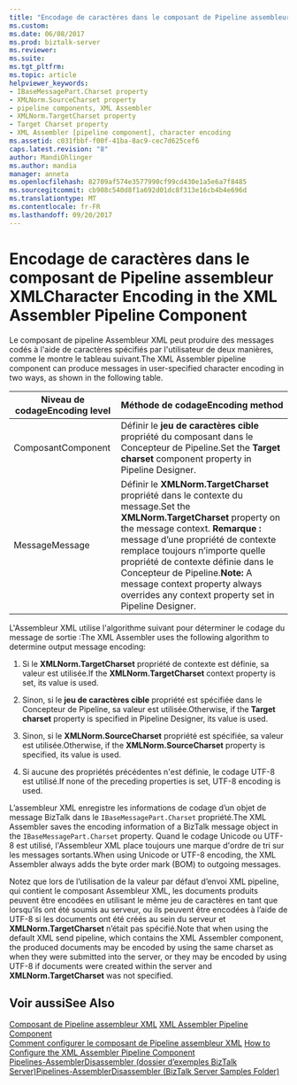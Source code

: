 ```yaml
---
title: "Encodage de caractères dans le composant de Pipeline assembleur XML | Documents Microsoft"
ms.custom: 
ms.date: 06/08/2017
ms.prod: biztalk-server
ms.reviewer: 
ms.suite: 
ms.tgt_pltfrm: 
ms.topic: article
helpviewer_keywords:
- IBaseMessagePart.Charset property
- XMLNorm.SourceCharset property
- pipeline components, XML Assembler
- XMLNorm.TargetCharset property
- Target Charset property
- XML Assembler [pipeline component], character encoding
ms.assetid: c031fbbf-f00f-41ba-8ac9-cec7d625cef6
caps.latest.revision: "8"
author: MandiOhlinger
ms.author: mandia
manager: anneta
ms.openlocfilehash: 82709af574e3577990cf99cd430e1a5e6a7f8485
ms.sourcegitcommit: cb908c540d8f1a692d01dc8f313e16cb4b4e696d
ms.translationtype: MT
ms.contentlocale: fr-FR
ms.lasthandoff: 09/20/2017
---
```

# <a name="character-encoding-in-the-xml-assembler-pipeline-component"></a><span data-ttu-id="2d23b-102">Encodage de caractères dans le composant de Pipeline assembleur XML</span><span class="sxs-lookup"><span data-stu-id="2d23b-102">Character Encoding in the XML Assembler Pipeline Component</span></span>
<span data-ttu-id="2d23b-103">Le composant de pipeline Assembleur XML peut produire des messages codés à l'aide de caractères spécifiés par l'utilisateur de deux manières, comme le montre le tableau suivant.</span><span class="sxs-lookup"><span data-stu-id="2d23b-103">The XML Assembler pipeline component can produce messages in user-specified character encoding in two ways, as shown in the following table.</span></span>  
  
|<span data-ttu-id="2d23b-104">Niveau de codage</span><span class="sxs-lookup"><span data-stu-id="2d23b-104">Encoding level</span></span>|<span data-ttu-id="2d23b-105">Méthode de codage</span><span class="sxs-lookup"><span data-stu-id="2d23b-105">Encoding method</span></span>|  
|--------------------|---------------------|  
|<span data-ttu-id="2d23b-106">Composant</span><span class="sxs-lookup"><span data-stu-id="2d23b-106">Component</span></span>|<span data-ttu-id="2d23b-107">Définir le **jeu de caractères cible** propriété du composant dans le Concepteur de Pipeline.</span><span class="sxs-lookup"><span data-stu-id="2d23b-107">Set the **Target charset** component property in Pipeline Designer.</span></span>|  
|<span data-ttu-id="2d23b-108">Message</span><span class="sxs-lookup"><span data-stu-id="2d23b-108">Message</span></span>|<span data-ttu-id="2d23b-109">Définir le **XMLNorm.TargetCharset** propriété dans le contexte du message.</span><span class="sxs-lookup"><span data-stu-id="2d23b-109">Set the **XMLNorm.TargetCharset** property on the message context.</span></span> <span data-ttu-id="2d23b-110">**Remarque :** message d’une propriété de contexte remplace toujours n’importe quelle propriété de contexte définie dans le Concepteur de Pipeline.</span><span class="sxs-lookup"><span data-stu-id="2d23b-110">**Note:**  A message context property always overrides any context property set in Pipeline Designer.</span></span>|  
  
 <span data-ttu-id="2d23b-111">L'Assembleur XML utilise l'algorithme suivant pour déterminer le codage du message de sortie :</span><span class="sxs-lookup"><span data-stu-id="2d23b-111">The XML Assembler uses the following algorithm to determine output message encoding:</span></span>  
  
1.  <span data-ttu-id="2d23b-112">Si le **XMLNorm.TargetCharset** propriété de contexte est définie, sa valeur est utilisée.</span><span class="sxs-lookup"><span data-stu-id="2d23b-112">If the **XMLNorm.TargetCharset** context property is set, its value is used.</span></span>  
  
2.  <span data-ttu-id="2d23b-113">Sinon, si le **jeu de caractères cible** propriété est spécifiée dans le Concepteur de Pipeline, sa valeur est utilisée.</span><span class="sxs-lookup"><span data-stu-id="2d23b-113">Otherwise, if the **Target charset** property is specified in Pipeline Designer, its value is used.</span></span>  
  
3.  <span data-ttu-id="2d23b-114">Sinon, si le **XMLNorm.SourceCharset** propriété est spécifiée, sa valeur est utilisée.</span><span class="sxs-lookup"><span data-stu-id="2d23b-114">Otherwise, if the **XMLNorm.SourceCharset** property is specified, its value is used.</span></span>  
  
4.  <span data-ttu-id="2d23b-115">Si aucune des propriétés précédentes n'est définie, le codage UTF-8 est utilisé.</span><span class="sxs-lookup"><span data-stu-id="2d23b-115">If none of the preceding properties is set, UTF-8 encoding is used.</span></span>  
  
 <span data-ttu-id="2d23b-116">L’assembleur XML enregistre les informations de codage d’un objet de message BizTalk dans le `IBaseMessagePart.Charset` propriété.</span><span class="sxs-lookup"><span data-stu-id="2d23b-116">The XML Assembler saves the encoding information of a BizTalk message object in the `IBaseMessagePart.Charset` property.</span></span> <span data-ttu-id="2d23b-117">Quand le codage Unicode ou UTF-8 est utilisé, l'Assembleur XML place toujours une marque d'ordre de tri sur les messages sortants.</span><span class="sxs-lookup"><span data-stu-id="2d23b-117">When using Unicode or UTF-8 encoding, the XML Assembler always adds the byte order mark (BOM) to outgoing messages.</span></span>  
  
 <span data-ttu-id="2d23b-118">Notez que lors de l’utilisation de la valeur par défaut d’envoi XML pipeline, qui contient le composant Assembleur XML, les documents produits peuvent être encodées en utilisant le même jeu de caractères en tant que lorsqu’ils ont été soumis au serveur, ou ils peuvent être encodées à l’aide de UTF-8 si les documents ont été créés au sein du serveur et **XMLNorm.TargetCharset** n’était pas spécifié.</span><span class="sxs-lookup"><span data-stu-id="2d23b-118">Note that when using the default XML send pipeline, which contains the XML Assembler component, the produced documents may be encoded by using the same charset as when they were submitted into the server, or they may be encoded by using UTF-8 if documents were created within the server and **XMLNorm.TargetCharset** was not specified.</span></span>  
  
## <a name="see-also"></a><span data-ttu-id="2d23b-119">Voir aussi</span><span class="sxs-lookup"><span data-stu-id="2d23b-119">See Also</span></span>  
 <span data-ttu-id="2d23b-120">[Composant de Pipeline assembleur XML](../core/xml-assembler-pipeline-component.md) </span><span class="sxs-lookup"><span data-stu-id="2d23b-120">[XML Assembler Pipeline Component](../core/xml-assembler-pipeline-component.md) </span></span>  
 <span data-ttu-id="2d23b-121">[Comment configurer le composant de Pipeline assembleur XML](../core/how-to-configure-the-xml-assembler-pipeline-component.md) </span><span class="sxs-lookup"><span data-stu-id="2d23b-121">[How to Configure the XML Assembler Pipeline Component](../core/how-to-configure-the-xml-assembler-pipeline-component.md) </span></span>  
 [<span data-ttu-id="2d23b-122">Pipelines-AssemblerDisassembler (dossier d’exemples BizTalk Server)</span><span class="sxs-lookup"><span data-stu-id="2d23b-122">Pipelines-AssemblerDisassembler (BizTalk Server Samples Folder)</span></span>](../core/pipelines-assemblerdisassembler-biztalk-server-samples-folder.md)